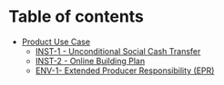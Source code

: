 # Table of contents

* [Product Use Case](README.md)
  * [INST-1 - Unconditional Social Cash Transfer](product-use-case/inst-1-unconditional-social-cash-transfer.md)
  * [INST-2 - Online Building Plan](product-use-case/inst-2-online-building-plan.md)
  * [ENV-1- Extended Producer Responsibility (EPR)](product-use-case/env-1-extended-producer-responsibility-epr.md)
